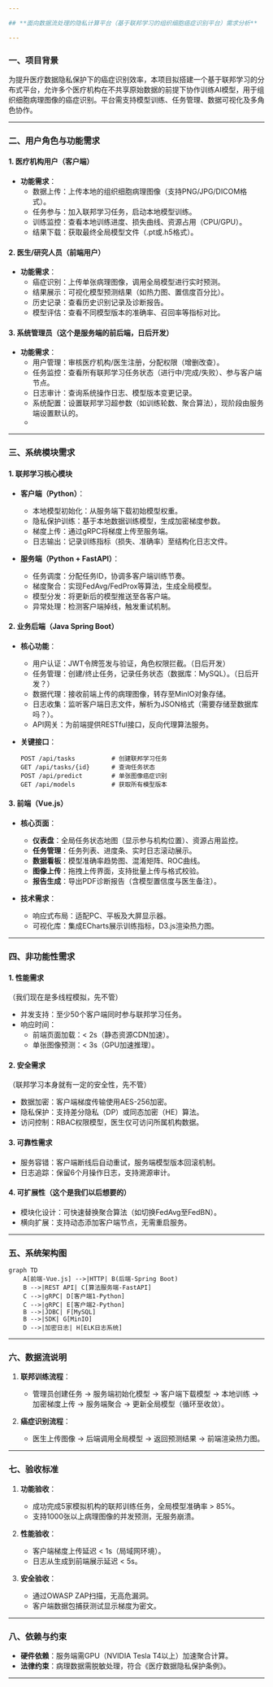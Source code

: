 ```yaml
---

## **面向数据流处理的隐私计算平台（基于联邦学习的组织细胞癌症识别平台）需求分析**

---
```


### **一、项目背景**
为提升医疗数据隐私保护下的癌症识别效率，本项目拟搭建一个基于联邦学习的分布式平台，允许多个医疗机构在不共享原始数据的前提下协作训练AI模型，用于组织细胞病理图像的癌症识别。平台需支持模型训练、任务管理、数据可视化及多角色协作。

---

### **二、用户角色与功能需求**

#### **1. 医疗机构用户（客户端）**
- **功能需求**：
  - 数据上传：上传本地的组织细胞病理图像（支持PNG/JPG/DICOM格式）。
  - 任务参与：加入联邦学习任务，启动本地模型训练。
  - 训练监控：查看本地训练进度、损失曲线、资源占用（CPU/GPU）。
  - 结果下载：获取最终全局模型文件（.pt或.h5格式）。

#### **2. 医生/研究人员（前端用户）**
- **功能需求**：
  - 癌症识别：上传单张病理图像，调用全局模型进行实时预测。
  - 结果展示：可视化模型预测结果（如热力图、置信度百分比）。
  - 历史记录：查看历史识别记录及诊断报告。
  - 模型评估：查看不同模型版本的准确率、召回率等指标对比。

#### **3. 系统管理员**（这个是服务端的前后端，日后开发）
- **功能需求**：
  - 用户管理：审核医疗机构/医生注册，分配权限（增删改查）。
  - 任务监控：查看所有联邦学习任务状态（进行中/完成/失败）、参与客户端节点。
  - 日志审计：查询系统操作日志、模型版本变更记录。
  - 系统配置：设置联邦学习超参数（如训练轮数、聚合算法），现阶段由服务端设置默认的。
  - 
---

### **三、系统模块需求**

#### **1. 联邦学习核心模块**
- **客户端（Python）**：
  - 本地模型初始化：从服务端下载初始模型权重。
  - 隐私保护训练：基于本地数据训练模型，生成加密梯度参数。
  - 梯度上传：通过gRPC将梯度上传至服务端。
  - 日志输出：记录训练指标（损失、准确率）至结构化日志文件。

- **服务端（Python + FastAPI）**：
  - 任务调度：分配任务ID，协调多客户端训练节奏。
  - 梯度聚合：实现FedAvg/FedProx等算法，生成全局模型。
  - 模型分发：将更新后的模型推送至各客户端。
  - 异常处理：检测客户端掉线，触发重试机制。

#### **2. 业务后端（Java Spring Boot）**
- **核心功能**：
  - 用户认证：JWT令牌签发与验证，角色权限拦截。（日后开发）
  - 任务管理：创建/终止任务，记录任务状态（数据库：MySQL）。（日后开发？）
  - 数据代理：接收前端上传的病理图像，转存至MinIO对象存储。
  - 日志收集：监听客户端日志文件，解析为JSON格式（需要存储至数据库吗？）。
  - API网关：为前端提供RESTful接口，反向代理算法服务。

- **关键接口**：
  ```text
  POST /api/tasks          # 创建联邦学习任务
  GET /api/tasks/{id}      # 查询任务状态
  POST /api/predict        # 单张图像癌症识别
  GET /api/models          # 获取所有模型版本
  ```

#### **3. 前端（Vue.js）**
- **核心页面**：
  - **仪表盘**：全局任务状态地图（显示参与机构位置）、资源占用监控。
  - **任务管理**：任务列表、进度条、实时日志滚动展示。
  - **数据看板**：模型准确率趋势图、混淆矩阵、ROC曲线。
  - **图像上传**：拖拽上传界面，支持批量上传与格式校验。
  - **报告生成**：导出PDF诊断报告（含模型置信度与医生备注）。

- **技术需求**：
  - 响应式布局：适配PC、平板及大屏显示器。
  - 可视化库：集成ECharts展示训练指标，D3.js渲染热力图。

---

### **四、非功能性需求**

#### **1. 性能需求**
（我们现在是多线程模拟，先不管）
- 并发支持：至少50个客户端同时参与联邦学习任务。
- 响应时间：  
  - 前端页面加载：< 2s（静态资源CDN加速）。  
  - 单张图像预测：< 3s（GPU加速推理）。

#### **2. 安全需求**
（联邦学习本身就有一定的安全性，先不管）
- 数据加密：客户端梯度传输使用AES-256加密。
- 隐私保护：支持差分隐私（DP）或同态加密（HE）算法。
- 访问控制：RBAC权限模型，医生仅可访问所属机构数据。

#### **3. 可靠性需求**
- 服务容错：客户端断线后自动重试，服务端模型版本回滚机制。
- 日志追踪：保留6个月操作日志，支持溯源审计。

#### **4. 可扩展性**（这个是我们以后想要的）
- 模块化设计：可快速替换聚合算法（如切换FedAvg至FedBN）。
- 横向扩展：支持动态添加客户端节点，无需重启服务。

---

### **五、系统架构图**
```mermaid
graph TD
    A[前端-Vue.js] -->|HTTP| B(后端-Spring Boot)
    B -->|REST API| C[算法服务端-FastAPI]
    C -->|gRPC| D[客户端1-Python]
    C -->|gRPC| E[客户端2-Python]
    B -->|JDBC| F[MySQL]
    B -->|SDK| G[MinIO]
    D -->|加密日志| H[ELK日志系统]
```

---

### **六、数据流说明**
1. **联邦训练流程**：
   - 管理员创建任务 → 服务端初始化模型 → 客户端下载模型 → 本地训练 → 加密梯度上传 → 服务端聚合 → 更新全局模型（循环至收敛）。

2. **癌症识别流程**：
   - 医生上传图像 → 后端调用全局模型 → 返回预测结果 → 前端渲染热力图。

---

### **七、验收标准**
1. **功能验收**：
   - 成功完成5家模拟机构的联邦训练任务，全局模型准确率 > 85%。
   - 支持1000张以上病理图像的并发预测，无服务崩溃。

2. **性能验收**：
   - 客户端梯度上传延迟 < 1s（局域网环境）。
   - 日志从生成到前端展示延迟 < 5s。

3. **安全验收**：
   - 通过OWASP ZAP扫描，无高危漏洞。
   - 客户端数据包捕获测试显示梯度为密文。

---

### **八、依赖与约束**
- **硬件依赖**：服务端需GPU（NVIDIA Tesla T4以上）加速聚合计算。
- **法律约束**：病理数据需脱敏处理，符合《医疗数据隐私保护条例》。

---
